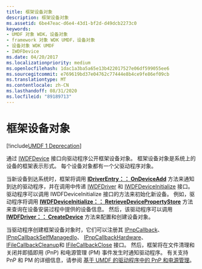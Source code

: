```yaml
---
title: 框架设备对象
description: 框架设备对象
ms.assetid: 6be47eac-d6e4-43d1-bf2d-d49dcb2273c0
keywords:
- UMDF 对象 WDK，设备对象
- framework 对象 WDK UMDF，设备对象
- 设备对象 WDK UMDF
- IWDFDevice
ms.date: 04/20/2017
ms.localizationpriority: medium
ms.openlocfilehash: 1dac1a3ba5a65e13b422017527e06df599055ee6
ms.sourcegitcommit: e769619bd37e04762c77444e8b4ce9fe86ef09cb
ms.translationtype: MT
ms.contentlocale: zh-CN
ms.lasthandoff: 08/31/2020
ms.locfileid: "89189713"
---
```

# <a name="framework-device-object"></a>框架设备对象


[!include[UMDF 1 Deprecation](../includes/umdf-1-deprecation.md)]

通过 [IWDFDevice](/windows-hardware/drivers/ddi/wudfddi/nn-wudfddi-iwdfdevice) 接口向驱动程序公开框架设备对象。 框架设备对象是系统上的设备的框架表示形式。 每个设备对象都有一个父驱动程序对象。

当新设备到达系统时，框架将调用 [**IDriverEntry：： OnDeviceAdd**](/windows-hardware/drivers/ddi/wudfddi/nf-wudfddi-idriverentry-ondeviceadd) 方法来通知到达的驱动程序，并在调用中传递 [IWDFDriver](/windows-hardware/drivers/ddi/wudfddi/nn-wudfddi-iwdfdriver) 和 [IWDFDeviceInitialize](/windows-hardware/drivers/ddi/wudfddi/nn-wudfddi-iwdfdeviceinitialize) 接口。 驱动程序可以调用 IWDFDeviceInitialize 接口的方法来初始化新设备。 例如，驱动程序将调用 [**IWDFDeviceInitialize：： RetrieveDevicePropertyStore**](/windows-hardware/drivers/ddi/wudfddi/nf-wudfddi-iwdfdeviceinitialize-retrievedevicepropertystore) 方法来查询在设备安装过程中提供的设备信息。 然后，该驱动程序可以调用 [**IWDFDriver：： CreateDevice**](/windows-hardware/drivers/ddi/wudfddi/nf-wudfddi-iwdfdriver-createdevice) 方法来配置和创建设备对象。

当驱动程序创建框架设备对象时，它们可以注册其 [IPnpCallback](/windows-hardware/drivers/ddi/wudfddi/nn-wudfddi-ipnpcallback)、 [IPnpCallbackSelfManagedIo](/windows-hardware/drivers/ddi/wudfddi/nn-wudfddi-ipnpcallbackselfmanagedio)、 [IPnpCallbackHardware](/windows-hardware/drivers/ddi/wudfddi/nn-wudfddi-ipnpcallbackhardware)、 [IFileCallbackCleanup](/windows-hardware/drivers/ddi/wudfddi/nn-wudfddi-ifilecallbackcleanup)和 [IFileCallbackClose](/windows-hardware/drivers/ddi/wudfddi/nn-wudfddi-ifilecallbackclose) 接口。 然后，框架将在文件清理和关闭并即插即用 (PnP) 和电源管理 (PM) 事件发生时通知驱动程序。 有关支持 PnP 和 PM 的详细信息，请参阅 [基于 UMDF 的驱动程序中的 PnP 和电源管理](pnp-and-power-management-in-umdf-drivers.md)。

 

